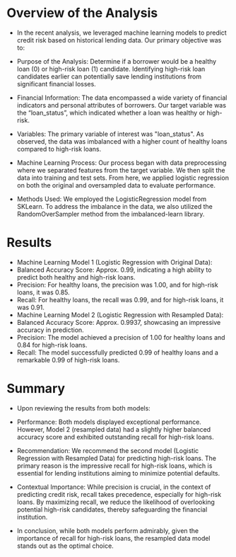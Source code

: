 # Overview of the Analysis
* In the recent analysis, we leveraged machine learning models to predict credit risk based on historical lending data. Our primary objective was to:

* Purpose of the Analysis: Determine if a borrower would be a healthy loan (0) or high-risk loan (1) candidate. Identifying high-risk loan candidates earlier can potentially save lending institutions from significant financial losses.

* Financial Information: The data encompassed a wide variety of financial indicators and personal attributes of borrowers. Our target variable was the “loan_status”, which indicated whether a loan was healthy or high-risk.

* Variables: The primary variable of interest was "loan_status". As observed, the data was imbalanced with a higher count of healthy loans compared to high-risk loans.

* Machine Learning Process: Our process began with data preprocessing where we separated features from the target variable. We then split the data into training and test sets. From here, we applied logistic regression on both the original and oversampled data to evaluate performance.

* Methods Used: We employed the LogisticRegression model from SKLearn. To address the imbalance in the data, we also utilized the RandomOverSampler method from the imbalanced-learn library.

# Results
* Machine Learning Model 1 (Logistic Regression with Original Data):
* Balanced Accuracy Score: Approx. 0.99, indicating a high ability to predict both healthy and high-risk loans.
* Precision: For healthy loans, the precision was 1.00, and for high-risk loans, it was 0.85.
* Recall: For healthy loans, the recall was 0.99, and for high-risk loans, it was 0.91.
* Machine Learning Model 2 (Logistic Regression with Resampled Data):
* Balanced Accuracy Score: Approx. 0.9937, showcasing an impressive accuracy in prediction.
* Precision: The model achieved a precision of 1.00 for healthy loans and 0.84 for high-risk loans.
* Recall: The model successfully predicted 0.99 of healthy loans and a remarkable 0.99 of high-risk loans.

# Summary
* Upon reviewing the results from both models:

* Performance: Both models displayed exceptional performance. However, Model 2 (resampled data) had a slightly higher balanced accuracy score and exhibited outstanding recall for high-risk loans.

* Recommendation: We recommend the second model (Logistic Regression with Resampled Data) for predicting high-risk loans. The primary reason is the impressive recall for high-risk loans, which is essential for lending institutions aiming to minimize potential defaults.

* Contextual Importance: While precision is crucial, in the context of predicting credit risk, recall takes precedence, especially for high-risk loans. By maximizing recall, we reduce the likelihood of overlooking potential high-risk candidates, thereby safeguarding the financial institution.

* In conclusion, while both models perform admirably, given the importance of recall for high-risk loans, the resampled data model stands out as the optimal choice.